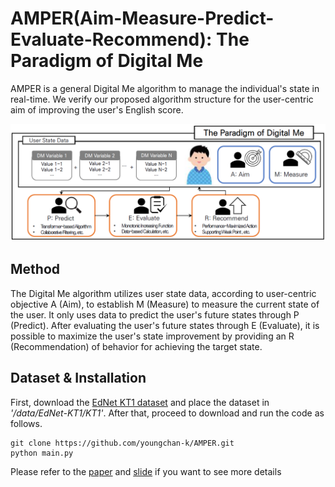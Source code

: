# AMPER(Aim-Measure-Predict-Evaluate-Recommend): The Paradigm of Digital Me
AMPER is a general Digital Me algorithm to manage the individual's state in real-time. We verify our proposed algorithm structure for the user-centric aim of improving the user's English score. 

<img src='./assets/AMPER.PNG'/>

## Method
The Digital Me algorithm utilizes user state data, according to user-centric objective A (Aim), to establish M (Measure) to measure the current state of the user. It only uses data to predict the user's future states through P (Predict). After evaluating the user's future states through E (Evaluate), it is possible to maximize the user's state improvement by providing an R (Recommendation) of behavior for achieving the target state.

## Dataset & Installation
First, download the [EdNet KT1 dataset](https://drive.google.com/file/d/1AmGcOs5U31wIIqvthn9ARqJMrMTFTcaw/view) and place the dataset in *'/data/EdNet-KT1/KT1'*. After that, proceed to download and run the code as follows.

```
git clone https://github.com/youngchan-k/AMPER.git
python main.py
```

Please refer to the [paper](https://github.com/youngchan-k/AMPER/blob/main/assets/AMPER.pdf) and [slide](https://github.com/youngchan-k/AMPER/blob/main/assets/AMPER_slide.pdf) if you want to see more details


